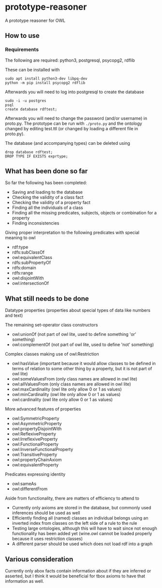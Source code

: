# prototype-reasoner
A prototype reasoner for OWL

## How to use
### Requirements
The following are required: python3, postgresql, psycopg2, rdflib

These can be installed with

```
sudo apt install python3-dev libpq-dev
python -m pip install psycopg2 rdflib
```

Afterwards you will need to log into postgresql to create the database

```
sudo -i -u postgres
psql
create database rdftest;
```

Afterwards you will need to change the password (and/or username) in proto.py.
The prototype can be run with `./proto.py` and the ontology changed by editing test.ttl (or changed by loading a different file in proto.py).

The database (and accompanying types) can be deleted using

```
drop database rdftest;
DROP TYPE IF EXISTS exprtype;
```

## What has been done so far
So far the following has been completed:
 - Saving and loading to the database
 - Checking the validity of a class fact
 - Checking the validity of a property fact
 - Finding all the individuals of a class
 - Finding all the missing predicates, subjects, objects or combination for a property
 - Finding inconsistencies

Giving proper interpretation to the following predicates with special meaning to owl
 - rdf:type
 - rdfs:subClassOf
 - owl:equivalentClass
 - rdfs:subPropertyOf
 - rdfs:domain
 - rdfs:range
 - owl:disjointWith
 - owl:intersectionOf

## What still needs to be done
Datatype properties (properties about special types of data like numbers and text)

The remaining set-operator class constructors
  - owl:unionOf (not part of owl lite, used to define something 'or' something)
  - owl:complementOf (not part of owl lite, used to define 'not' something)

Complex classes making use of owl:Restriction
  - owl:hasValue (important because it would allow classes to be defined in terms of relation to some other thing by a property, but it is not part of owl lite)
  - owl:someValuesFrom (only class names are allowed in owl lite)
  - owl:allValuesFrom (only class names are allowed in owl lite)
  - owl:maxCardinality (owl lite only allow 0 or 1 as values)
  - owl:minCardinality (owl lite only allow 0 or 1 as values)
  - owl:cardinality (owl lite only allow 0 or 1 as values)

More advanced features of properties
  - owl:SymmetricProperty
  - owl:AsymmetricProperty
  - owl:propertyDisjointWith
  - owl:ReflexiveProperty
  - owl:IrreflexiveProperty
  - owl:FunctionalProperty
  - owl:InverseFunctionalProperty
  - owl:TransitiveProperty
  - owl:propertyChainAxiom
  - owl:equivalentProperty

Predicates expressing identity
  - owl:sameAs
  - owl:differentFrom

Aside from functionality, there are matters of efficiency to attend to
  - Currently only axioms are stored in the database, but commonly used inferences should be used as well
  - Efficiently finding all (named) classes an individual belongs using an inverted index from classes on the left side of a rule to the rule
  - Testing large ontologies, although this will have to wait since not enough functionality has been added yet (wine.owl cannot be loaded properly because it uses restriction classes)
  - A different parser should be used which does not load rdf into a graph

## Various consideration
Currently only abox facts contain information about if they are inferred or asserted, but I think it would be beneficial for tbox axioms to have that information as well. 
